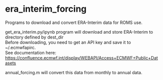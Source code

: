 # era_interim_forcing

Programs to download and convert ERA-Interim data for ROMS use.  

get_era_interim.py/ipynb program will download and store ERA-Interim to directory defined by dest_dir  
Before downloading, you need to get an API key and save it to ~/.ecmwfapirc.  
See documentation here: https://confluence.ecmwf.int/display/WEBAPI/Access+ECMWF+Public+Datasets  
  
annual_forcing.m will convert this data from monthly to annual data.  



